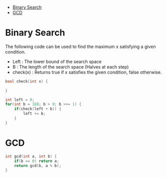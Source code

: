- [Binary Search](#binary-search)
- [GCD](#gcd)

# Binary Search

The following code can be used to find the maximum x satisfying a given condition. 
- Left : The lower bound of the search space
- B : The length of the search space (Halves at each step)
- check(x) : Returns true if x satisfies the given condition, false otherwise.
```c++
bool check(int x) {
    
}

int left = 0;
for(int b = 1E8; b > 0; b >>= 1) { 
    if(check(left + b)) {
        left += b;
    }
}
```

# GCD

```c++
int gcd(int a, int b) {
    if(b == 0) return a;
    return gcd(b, a % b);
}
```